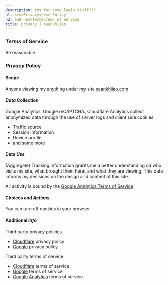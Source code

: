 ```yaml
---
description: tos for some login stuff???
h1: <em>Privacy</em> Policy
h2: and <em>Terms</em> of Service
title: privacy | seankhliao
---
```


### _Terms_ of Service

Be reasonable

### _Privacy_ Policy

#### Scope

Anyone viewing my anything under my site [seankhliao.com](https://seankhliao.com)

#### _Data_ Collection

Google Analytics, Google reCAPTCHA, Cloudflare Analytics collect anonymized data through the use of server logs and client side cookies

- Traffic source
- Session information
- Device profile
- and some more

#### Data _Use_

(Aggregate) Tracking information grants me a better understanding od who visits my site, what brought them here,
and what they are viewing. This data informs my decisions on the design and content of this site.

All activity is bound by the
[Google Analytics Terms of Service](https://www.google.com/analytics/terms/)

#### Choices and _Actions_

You can turn off cookies in your browser

#### Additional _Info_

Third party privacy policies

- [Cloudflare](https://www.cloudflare.com/privacypolicy/) privacy policy
- [Google](https://policies.google.com/privacy?hl=en) privacy policy

Third party terms of service

- [Cloudflare](https://www.cloudflare.com/website-terms/) terms of service
- [Google](https://policies.google.com/terms?hl=en) terms of service
- [Google Analytics](https://www.google.com/analytics/terms/us.html) terms of service
